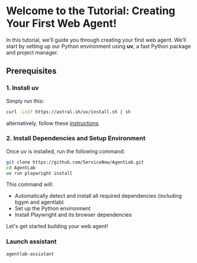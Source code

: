 # Welcome to the Tutorial: Creating Your First Web Agent!

In this tutorial, we'll guide you through creating your first web agent. We'll start by setting up our Python environment using **uv**, a fast Python package and project manager.

## Prerequisites

### 1. Install uv
Simply run this: 
```bash
curl -LsSf https://astral.sh/uv/install.sh | sh
```
alternatively, follow these [instructions](https://docs.astral.sh/uv/getting-started/installation/).

### 2. Install Dependencies and Setup Environment
Once uv is installed, run the following command:

```bash
git clone https://github.com/ServiceNow/AgentLab.git
cd AgentLab
uv run playwright install
```

This command will:
- Automatically detect and install all required dependencies (including bgym and agentlab)
- Set up the Python environment
- Install Playwright and its browser dependencies

Let's get started building your web agent!

### Launch assistant
```bash
agentlab-assistant
```